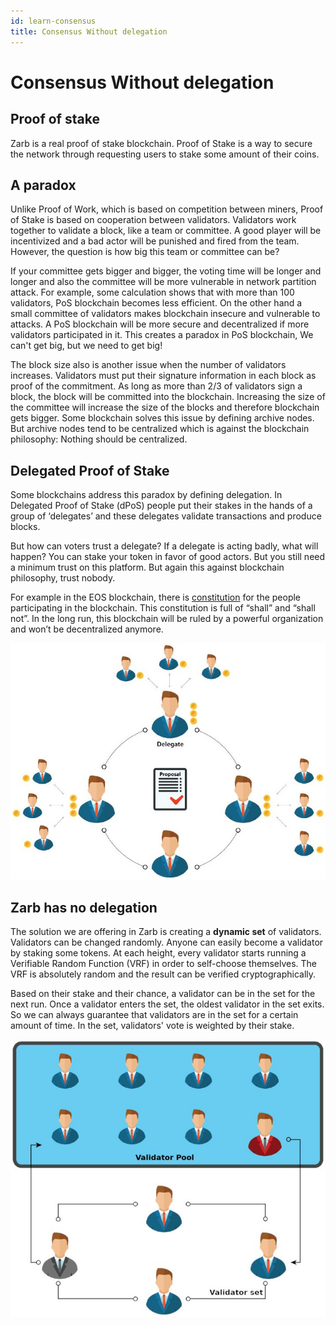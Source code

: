 ```yaml
---
id: learn-consensus
title: Consensus Without delegation
---
```


# Consensus Without delegation

## Proof of stake

Zarb is a real proof of stake blockchain. Proof of Stake is a way to secure the network through
requesting users to stake some amount of their coins.

## A paradox

Unlike Proof of Work, which is based on competition between miners, Proof of Stake is based on
cooperation between validators. Validators work together to validate a block, like a team or
committee. A good player will be incentivized and a bad actor will be punished and fired from the
team. However, the question is how big this team or committee can be?

If your committee gets bigger and bigger, the voting time will be longer and longer and also the
committee will be more vulnerable in network partition attack. For example, some calculation shows
that with more than 100 validators, PoS blockchain becomes less efficient. On the other hand a small
committee of validators makes blockchain insecure and vulnerable to attacks. A PoS blockchain will
be more secure and decentralized if more validators participated in it. This creates a paradox in
PoS blockchain, We can't get big, but we need to get big!

The block size also is another issue when the number of validators increases. Validators must put
their signature information in each block as proof of the commitment. As long as more than 2/3 of
validators sign a block, the block will be committed into the blockchain. Increasing the size of the
committee will increase the size of the blocks and therefore blockchain gets bigger. Some blockchain
solves this issue by defining archive nodes. But archive nodes tend to be centralized which is
against the blockchain philosophy: Nothing should be centralized.

## Delegated Proof of Stake

Some blockchains address this paradox by defining delegation. In Delegated Proof of Stake (dPoS)
people put their stakes in the hands of a group of ‘delegates’ and these delegates validate
transactions and produce blocks.

But how can voters trust a delegate? If a delegate is acting badly, what will happen? You can stake
your token in favor of good actors. But you still need a minimum trust on this platform. But again
this against blockchain philosophy, trust nobody.

For example in the EOS blockchain, there is
[constitution](https://github.com/EOSIO/eos/blob/5068823fbc8a8f7d29733309c0496438c339f7dc/constitution.md)
for the people participating in the blockchain. This constitution is full of “shall” and “shall
not”. In the long run, this blockchain will be ruled by a powerful organization and won’t be
decentralized anymore.

![Delegated Proof of Stake](../assets/images/delegated_proof_of_stake.jpg)

## Zarb has no delegation

The solution we are offering in Zarb is creating a **dynamic set** of validators. Validators can be
changed randomly. Anyone can easily become a validator by staking some tokens. At each height, every
validator starts running a Verifiable Random Function (VRF) in order to self-choose themselves. The
VRF is absolutely random and the result can be verified cryptographically.

Based on their stake and their chance, a validator can be in the set for the next run. Once a
validator enters the set, the oldest validator in the set exits. So we can always guarantee that
validators are in the set for a certain amount of time. In the set, validators' vote is weighted by
their stake.

![Zarb Proof of Stake](../assets/images/zarb_validator_pool.jpg)
